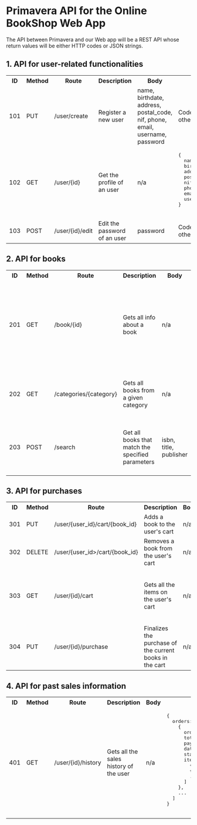 # Primavera API for the Online BookShop Web App

The API between Primavera and our Web app will be a REST API whose return values will be either HTTP codes or JSON strings.

<!--template
<table>
<tr>
  <th>ID</th>
  <th>Method</th>
  <th>Route</th>
  <th>Description</th>
  <th>Body</th>
  <th>Return</th>
</tr>
<tr>
  <td></td>
  <td></td>
  <td></td>
  <td></td>
  <td></td>
  <td>
  </td>
</tr>
</table>
-->

## 1. API for user-related functionalities

<table>
<tr>
  <th>ID</th>
  <th>Method</th>
  <th>Route</th>
  <th>Description</th>
  <th>Body</th>
  <th>Return</th>
</tr>
<tr>
  <td>101</td>
  <td>PUT</td>
  <td>/user/create</td>
  <td>Register a new user</td>
  <td>name, birthdate, address, postal_code, nif, phone, email, username, password</td>
  <td>Code 200 if OK, 500 otherwise</td>
</tr>
<tr>
  <td>102</td>
  <td>GET</td>
  <td>/user/{id}</td>
  <td>Get the profile of an user</td>
  <td>n/a</td>
  <td>
    <pre>
{
  name:string,
  birthdate:sting,
  address:string,
  postal_code:string,
  nif:int,
  phone:int,
  email:string,
  username:string
}
    </pre>
  </td>
</tr>
<tr>
  <td>103</td>
  <td>POST</td>
  <td>/user/{id}/edit</td>
  <td>Edit the password of an user</td>
  <td>password</td>
  <td>Code 200 if OK, 500 otherwise</td>
</tr>
</table>

## 2. API for books

<table>
<tr>
  <th>ID</th>
  <th>Method</th>
  <th>Route</th>
  <th>Description</th>
  <th>Body</th>
  <th>Returned JSON</th>
</tr>
<tr>
  <td>201</td>
  <td>GET</td>
  <td>/book/{id}</td>
  <td>Gets all info about a book</td>
  <td>n/a</td>
  <td>
    <pre>
{
  title:string,
  price:float,
  publisher:string,
  synopsis:string,
  image:string,
  isbn:int,
  pages:int,
  year:string,
  lang:string,
  dimensions:string,
  cover_type:string
}
    </pre>
  </td>
</tr>
<tr>
  <td>202</td>
  <td>GET</td>
  <td>/categories/{category}</td>
  <td>Gets all books from a given category</td>
  <td>n/a</td>
  <td>
    <pre>
{
  "books": [
    {id:int, title:string, price:float, cover:string},
    {id:int, title:string, price:float, cover:string},
    ...
    ]
}
</pre>
  </td>
</tr>
<tr>
  <td>203</td>
  <td>POST</td>
  <td>/search</td>
  <td>Get all books that match the specified parameters</td>
  <td>isbn, title, publisher</td>
  <td>
    <pre>
{
  "books": [
    {id:int, title:string, price:float, cover:string},
    {id:int, title:string, price:float, cover:string},
    ...
    ]
}
    </pre>
  </td>
</tr>
</table>

## 3. API for purchases

<table>
<tr>
  <th>ID</th>
  <th>Method</th>
  <th>Route</th>
  <th>Description</th>
  <th>Body</th>
  <th>Return</th>
</tr>
<tr>
  <td>301</td>
  <td>PUT</td>
  <td>/user/{user_id}/cart/{book_id}</td>
  <td>Adds a book to the user's cart</td>
  <td>n/a</td>
  <td>Code 200 if OK, 500 otherwise</td>
</tr>
<tr>
  <td>302</td>
  <td>DELETE</td>
  <td>/user/{user_id>/cart/{book_id}</td>
  <td>Removes a book from the user's cart</td>
  <td>n/a</td>
  <td>Code 200 if OK, 500 otherwise</td>
</tr>
<tr>
  <td>303</td>
  <td>GET</td>
  <td>/user/{id}/cart</td>
  <td>Gets all the items on the user's cart</td>
  <td>n/a</td>
  <td>
    <pre>
{
   "books": [
  {id:int, title:string, price:float, cover:string},
  {id:int, title:string, price:float, cover:string},
  ...
  ]   
}
    </pre>
  </td>
</tr>
<tr>
  <td>304</td>
  <td>PUT</td>
  <td>/user/{id}/purchase</td>
  <td>Finalizes the purchase of the current books in the cart</td>
  <td>n/a</td>
  <td>Code 200 if OK, 500 otherwise</td>
</tr>
</table>

## 4. API for past sales information

<table>
<tr>
  <th>ID</th>
  <th>Method</th>
  <th>Route</th>
  <th>Description</th>
  <th>Body</th>
  <th>Return</th>
</tr>
<tr>
  <td>401</td>
  <td>GET</td>
  <td>/user/{id}/history</td>
  <td>Gets all the sales history of the user</td>
  <td>n/a</td>
  <td>
    <pre>
{
  orders: [
    {
      order_id:int,
      total_price:float,
      payment_method:string,
      date:string,
      status:string,
      items: [
        {book_id:int, cover:string},
        {book_id:int, cover:string},
        ...
      ]
    },
    ...
  ]
}
    </pre>
  </td>
</tr>
</table>

